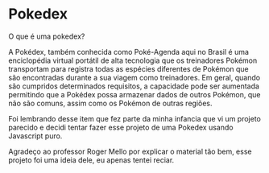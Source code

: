 # Pokedex

O que é uma pokedex? 

A Pokédex, também conhecida como Poké-Agenda aqui no Brasil é uma enciclopédia virtual portátil de alta tecnologia que os treinadores Pokémon transportam para registra todas as espécies diferentes de Pokémon que são encontradas durante a sua viagem como treinadores. Em geral, quando são cumpridos determinados requisitos, a capacidade pode ser aumentada permitindo que a Pokédex possa armazenar dados de outros Pokémon, que não são comuns, assim como os Pokémon de outras regiões.

Foi lembrando desse item que fez parte da minha infancia que vi um projeto parecido e decidi tentar fazer esse projeto de uma Pokedex usando Javascript puro.

Agradeço ao professor Roger Mello por explicar o material tão bem, esse projeto foi uma ideia dele, eu apenas tentei reciar. 
